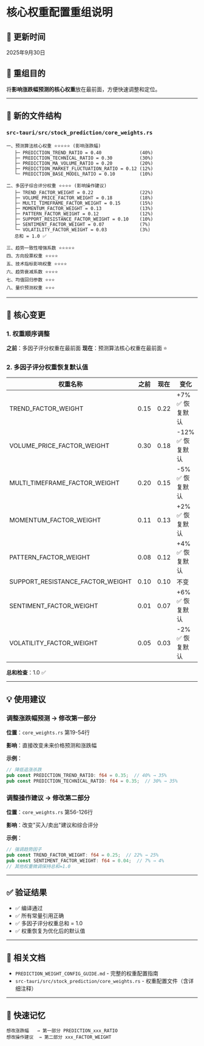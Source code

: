 # 核心权重配置重组说明

## 📅 更新时间
2025年9月30日

## 🎯 重组目的

将**影响涨跌幅预测的核心权重**放在最前面，方便快速调整和定位。

---

## 📂 新的文件结构

### `src-tauri/src/stock_prediction/core_weights.rs`

```
一、预测算法核心权重 ⭐⭐⭐⭐⭐ (影响涨跌幅)
   ├─ PREDICTION_TREND_RATIO = 0.40              (40%)
   ├─ PREDICTION_TECHNICAL_RATIO = 0.30          (30%)
   ├─ PREDICTION_MA_VOLUME_RATIO = 0.20          (20%)
   ├─ PREDICTION_MARKET_FLUCTUATION_RATIO = 0.12 (12%)
   └─ PREDICTION_BASE_MODEL_RATIO = 0.10         (10%)
   
二、多因子综合评分权重 ⭐⭐⭐⭐ (影响操作建议)
   ├─ TREND_FACTOR_WEIGHT = 0.22                 (22%)
   ├─ VOLUME_PRICE_FACTOR_WEIGHT = 0.18          (18%)
   ├─ MULTI_TIMEFRAME_FACTOR_WEIGHT = 0.15       (15%)
   ├─ MOMENTUM_FACTOR_WEIGHT = 0.13              (13%)
   ├─ PATTERN_FACTOR_WEIGHT = 0.12               (12%)
   ├─ SUPPORT_RESISTANCE_FACTOR_WEIGHT = 0.10    (10%)
   ├─ SENTIMENT_FACTOR_WEIGHT = 0.07             (7%)
   └─ VOLATILITY_FACTOR_WEIGHT = 0.03            (3%)
   总和 = 1.0 ✅

三、趋势一致性增强系数 ⭐⭐⭐⭐⭐
四、方向投票权重 ⭐⭐⭐⭐
五、技术指标影响权重 ⭐⭐⭐⭐
六、趋势衰减系数 ⭐⭐⭐⭐
七、均值回归参数 ⭐⭐⭐
八、量价预测权重 ⭐⭐⭐
```

---

## 🔑 核心变更

### 1. 权重顺序调整

**之前**：多因子评分权重在最前面
**现在**：预测算法核心权重在最前面 ⭐

### 2. 多因子评分权重恢复默认值

| 权重名称 | 之前 | 现在 | 变化 |
|---------|-----|------|------|
| TREND_FACTOR_WEIGHT | 0.15 | 0.22 | +7% ✅ 恢复默认 |
| VOLUME_PRICE_FACTOR_WEIGHT | 0.30 | 0.18 | -12% ✅ 恢复默认 |
| MULTI_TIMEFRAME_FACTOR_WEIGHT | 0.20 | 0.15 | -5% ✅ 恢复默认 |
| MOMENTUM_FACTOR_WEIGHT | 0.11 | 0.13 | +2% ✅ 恢复默认 |
| PATTERN_FACTOR_WEIGHT | 0.08 | 0.12 | +4% ✅ 恢复默认 |
| SUPPORT_RESISTANCE_FACTOR_WEIGHT | 0.10 | 0.10 | 不变 |
| SENTIMENT_FACTOR_WEIGHT | 0.01 | 0.07 | +6% ✅ 恢复默认 |
| VOLATILITY_FACTOR_WEIGHT | 0.05 | 0.03 | -2% ✅ 恢复默认 |

**总和检查**：1.0 ✅

---

## 💡 使用建议

### 调整涨跌幅预测 → 修改第一部分

**位置**：`core_weights.rs` 第19-54行

**影响**：直接改变未来价格预测和涨跌幅

**示例**：
```rust
// 降低追涨杀跌
pub const PREDICTION_TREND_RATIO: f64 = 0.35;  // 40% → 35%
pub const PREDICTION_TECHNICAL_RATIO: f64 = 0.35;  // 30% → 35%
```

### 调整操作建议 → 修改第二部分

**位置**：`core_weights.rs` 第56-126行

**影响**：改变"买入/卖出"建议和综合评分

**示例**：
```rust
// 强调趋势因子
pub const TREND_FACTOR_WEIGHT: f64 = 0.25;  // 22% → 25%
pub const SENTIMENT_FACTOR_WEIGHT: f64 = 0.04;  // 7% → 4%
// 其他权重微调保持总和=1.0
```

---

## ✅ 验证结果

- ✅ 编译通过
- ✅ 所有常量引用正确
- ✅ 多因子评分权重总和 = 1.0
- ✅ 权重恢复为优化后的默认值

---

## 📖 相关文档

- `PREDICTION_WEIGHT_CONFIG_GUIDE.md` - 完整的权重配置指南
- `src-tauri/src/stock_prediction/core_weights.rs` - 权重配置文件（含详细注释）

---

## 🎯 快速记忆

```
想改涨跌幅   → 第一部分 PREDICTION_xxx_RATIO
想改操作建议  → 第二部分 xxx_FACTOR_WEIGHT
``` 